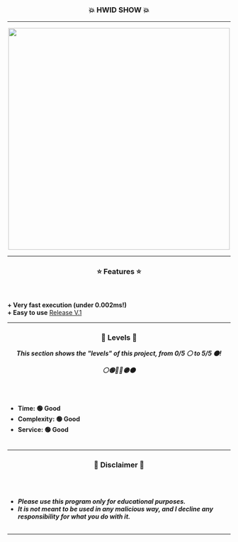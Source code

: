 ### <p align="center">💥 HWID SHOW 💥</p>
-----

<p align="center">
<img src="https://cdn.discordapp.com/attachments/949861581079056414/1017589270690664478/okea.PNG", width="500", height="500">
</p>

-----


### <p align="center">⭐ Features ⭐</p>

<br><br>
<strong>+ Very fast execution (under 0.002ms!)</strong>
<br>
<strong>+ Easy to use</strong>
<a href="https://github.com/GarudaID/Change-HWID/releases/tag/V.1">Release V.1</a>
<br>

-----

### <p align="center">🎯 Levels 🎯</p>

<p align="center"><strong><i>This section shows the "levels" of this project, from 0/5 ⚪ to 5/5 ⚫!</i></strong</p>
<p align="center"><strong><i>⚪🟢🔵🔴🟣⚫</i></strong</p>

<br><br>
* Time: 🟢 Good
* Complexity: 🟢 Good
* Service: 🟢 Good
<br><br>

-----


### <p align="center">📌 Disclaimer 📌</p>

<br><br>
* ***Please use this program only for educational purposes.***
* ***It is not meant to be used in any malicious way, and I decline any responsibility for what you do with it.***
<br><br>

-----
